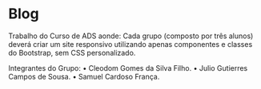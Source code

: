# Blog
Trabalho do Curso de ADS aonde:
Cada grupo (composto por três alunos) deverá criar um site responsivo utilizando
apenas componentes e classes do Bootstrap, sem CSS personalizado.

Integrantes do Grupo:
• Cleodom Gomes da Silva Filho.
• Julio Gutierres Campos de Sousa.
• Samuel Cardoso França.
